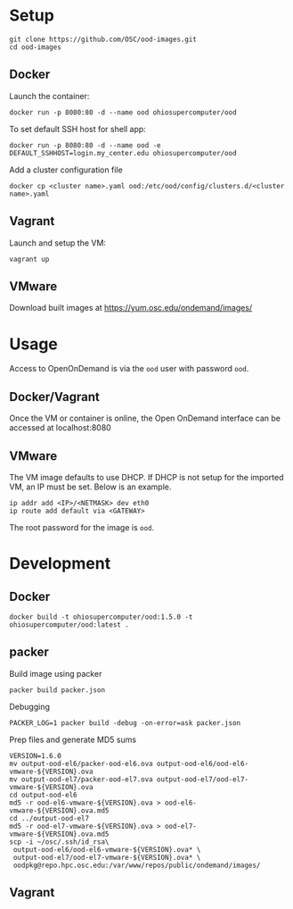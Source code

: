 # Setup

    git clone https://github.com/OSC/ood-images.git
    cd ood-images

## Docker

Launch the container:

    docker run -p 8080:80 -d --name ood ohiosupercomputer/ood

To set default SSH host for shell app:

    docker run -p 8080:80 -d --name ood -e DEFAULT_SSHHOST=login.my_center.edu ohiosupercomputer/ood

Add a cluster configuration file

    docker cp <cluster name>.yaml ood:/etc/ood/config/clusters.d/<cluster name>.yaml

## Vagrant

Launch and setup the VM:

    vagrant up

## VMware

Download built images at https://yum.osc.edu/ondemand/images/

# Usage

Access to OpenOnDemand is via the `ood` user with password `ood`.

## Docker/Vagrant

Once the VM or container is online, the Open OnDemand interface can be accessed at localhost:8080

## VMware

The VM image defaults to use DHCP.  If DHCP is not setup for the imported VM, an IP must be set.  Below is an example.

    ip addr add <IP>/<NETMASK> dev eth0
    ip route add default via <GATEWAY>

The root password for the image is `ood`.

# Development

## Docker

    docker build -t ohiosupercomputer/ood:1.5.0 -t ohiosupercomputer/ood:latest .

## packer

Build image using packer

    packer build packer.json

Debugging

    PACKER_LOG=1 packer build -debug -on-error=ask packer.json

Prep files and generate MD5 sums

```
VERSION=1.6.0
mv output-ood-el6/packer-ood-el6.ova output-ood-el6/ood-el6-vmware-${VERSION}.ova
mv output-ood-el7/packer-ood-el7.ova output-ood-el7/ood-el7-vmware-${VERSION}.ova
cd output-ood-el6
md5 -r ood-el6-vmware-${VERSION}.ova > ood-el6-vmware-${VERSION}.ova.md5
cd ../output-ood-el7
md5 -r ood-el7-vmware-${VERSION}.ova > ood-el7-vmware-${VERSION}.ova.md5
scp -i ~/osc/.ssh/id_rsa\
 output-ood-el6/ood-el6-vmware-${VERSION}.ova* \
 output-ood-el7/ood-el7-vmware-${VERSION}.ova* \
 oodpkg@repo.hpc.osc.edu:/var/www/repos/public/ondemand/images/
```

## Vagrant

